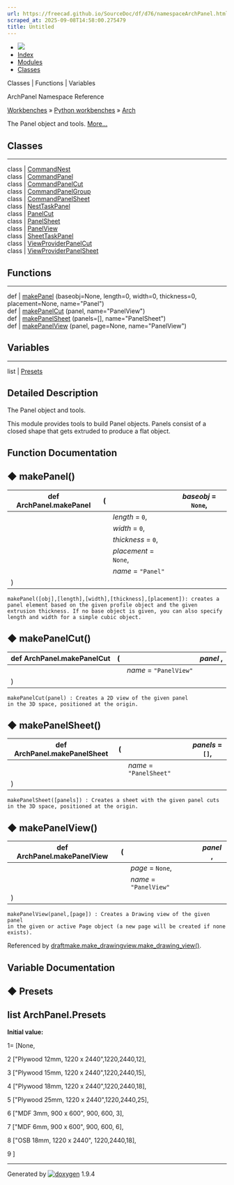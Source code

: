 ```yaml
---
url: https://freecad.github.io/SourceDoc/df/d76/namespaceArchPanel.html
scraped_at: 2025-09-08T14:58:00.275479
title: Untitled
---
```


  * [ ![](https://www.freecad.org/svg/logo-freecad.svg) ](https://freecadweb.org "FreeCAD")
  * [Index](../../index.html "Index")
  * [Modules](../../modules.html "Modules list")
  * [Classes](../../annotated.html "Annotated list")

Classes | Functions | Variables

ArchPanel Namespace Reference

[Workbenches](../../d2/df2/group__WORKBENCHES.html) » [Python
workbenches](../../d1/d82/group__PYTHONWORKBENCHES.html) »
[Arch](../../df/dce/group__ARCH.html)

The Panel object and tools.
[More...](../../df/d76/namespaceArchPanel.html#details)

##  Classes  
  
---  
class | [CommandNest](../../d6/d6a/classArchPanel_1_1CommandNest.html)  
class | [CommandPanel](../../d9/d86/classArchPanel_1_1CommandPanel.html)  
class | [CommandPanelCut](../../de/d5b/classArchPanel_1_1CommandPanelCut.html)  
class | [CommandPanelGroup](../../d6/dbf/classArchPanel_1_1CommandPanelGroup.html)  
class | [CommandPanelSheet](../../d1/d94/classArchPanel_1_1CommandPanelSheet.html)  
class | [NestTaskPanel](../../da/d77/classArchPanel_1_1NestTaskPanel.html)  
class | [PanelCut](../../d6/dbd/classArchPanel_1_1PanelCut.html)  
class | [PanelSheet](../../dc/d22/classArchPanel_1_1PanelSheet.html)  
class | [PanelView](../../dd/da0/classArchPanel_1_1PanelView.html)  
class | [SheetTaskPanel](../../dd/d0f/classArchPanel_1_1SheetTaskPanel.html)  
class | [ViewProviderPanelCut](../../d6/db4/classArchPanel_1_1ViewProviderPanelCut.html)  
class | [ViewProviderPanelSheet](../../d9/d71/classArchPanel_1_1ViewProviderPanelSheet.html)  
  
##  Functions  
  
---  
def | [makePanel](../../df/d76/namespaceArchPanel.html#adbbab78a8875d8d1fd98453e4fbb3a55) (baseobj=None, length=0, width=0, thickness=0, placement=None, name="Panel")  
def | [makePanelCut](../../df/d76/namespaceArchPanel.html#a10ddee89533173cc14882e5260551a87) (panel, name="PanelView")  
def | [makePanelSheet](../../df/d76/namespaceArchPanel.html#a35d7a82c523351cd6d567917ebbe74cd) (panels=[], name="PanelSheet")  
def | [makePanelView](../../df/d76/namespaceArchPanel.html#a0b3f9a371623f4ec62107576f94a1228) (panel, page=None, name="PanelView")  
  
##  Variables  
  
---  
list | [Presets](../../df/d76/namespaceArchPanel.html#a8e7c97d3c83e5b4e41aab6d4d7327e6e)  
  
## Detailed Description

The Panel object and tools.

This module provides tools to build Panel objects. Panels consist of a closed
shape that gets extruded to produce a flat object.

## Function Documentation

## ◆ makePanel()

def ArchPanel.makePanel  | ( |  | _baseobj_ = `None`,   
---|---|---|---  
|  |  | _length_ = `0`,   
|  |  | _width_ = `0`,   
|  |  | _thickness_ = `0`,   
|  |  | _placement_ = `None`,   
|  |  | _name_ = `"Panel"`  
| ) | |   
      
    
    makePanel([obj],[length],[width],[thickness],[placement]): creates a
    panel element based on the given profile object and the given
    extrusion thickness. If no base object is given, you can also specify
    length and width for a simple cubic object.

## ◆ makePanelCut()

def ArchPanel.makePanelCut  | ( |  | _panel_ ,   
---|---|---|---  
|  |  | _name_ = `"PanelView"`  
| ) | |   
      
    
    makePanelCut(panel) : Creates a 2D view of the given panel
    in the 3D space, positioned at the origin.

## ◆ makePanelSheet()

def ArchPanel.makePanelSheet  | ( |  | _panels_ = `[]`,   
---|---|---|---  
|  |  | _name_ = `"PanelSheet"`  
| ) | |   
      
    
    makePanelSheet([panels]) : Creates a sheet with the given panel cuts
    in the 3D space, positioned at the origin.

## ◆ makePanelView()

def ArchPanel.makePanelView  | ( |  | _panel_ ,   
---|---|---|---  
|  |  | _page_ = `None`,   
|  |  | _name_ = `"PanelView"`  
| ) | |   
      
    
    makePanelView(panel,[page]) : Creates a Drawing view of the given panel
    in the given or active Page object (a new page will be created if none exists).

Referenced by
[draftmake.make_drawingview.make_drawing_view()](../../d5/d7f/group__draftmake.html#ga3048804d3459bb898e632560ad59687f).

## Variable Documentation

## ◆ Presets

list ArchPanel.Presets  
---  
  
**Initial value:**

1= [None,

2 ["Plywood 12mm, 1220 x 2440",1220,2440,12],

3 ["Plywood 15mm, 1220 x 2440",1220,2440,15],

4 ["Plywood 18mm, 1220 x 2440",1220,2440,18],

5 ["Plywood 25mm, 1220 x 2440",1220,2440,25],

6 ["MDF 3mm, 900 x 600", 900, 600, 3],

7 ["MDF 6mm, 900 x 600", 900, 600, 6],

8 ["OSB 18mm, 1220 x 2440", 1220,2440,18],

9 ]

* * *

Generated by
[![doxygen](../../doxygen.svg)](https://www.doxygen.org/index.html) 1.9.4

